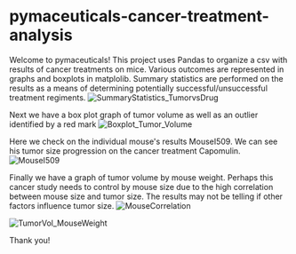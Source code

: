 # pymaceuticals-cancer-treatment-analysis
Welcome to pymaceuticals! This project uses Pandas to organize a csv with results of cancer treatments on mice. Various outcomes are represented in graphs and boxplots in matplolib.
Summary statistics are performed on the results as a means of determining potentially successful/unsuccessful treatment regiments. 
![SummaryStatistics_TumorvsDrug](https://user-images.githubusercontent.com/69011929/112052987-0afd2800-8b11-11eb-98a7-b01566bde6d4.png)

Next we have a box plot graph of tumor volume as well as an outlier identified by a red mark
![Boxplot_Tumor_Volume](https://user-images.githubusercontent.com/69011929/112053093-2700c980-8b11-11eb-847d-442a8b647439.png)

Here we check on the individual mouse's results MouseI509. We can see his tumor size progression on the cancer treatment Capomulin. 
![MouseI509](https://user-images.githubusercontent.com/69011929/112053197-4992e280-8b11-11eb-9487-e47fe1806881.png)

Finally we have a graph of tumor volume by mouse weight. Perhaps this cancer study needs to control by mouse size due to the high correlation between mouse size and tumor size. The results may not be telling if other factors influence tumor size.
![MouseCorrelation](https://user-images.githubusercontent.com/69011929/112053423-91196e80-8b11-11eb-9ad0-d37987317270.png)

![TumorVol_MouseWeight](https://user-images.githubusercontent.com/69011929/112053318-734c0980-8b11-11eb-8a91-47b66c39ff3c.png)

Thank you!

